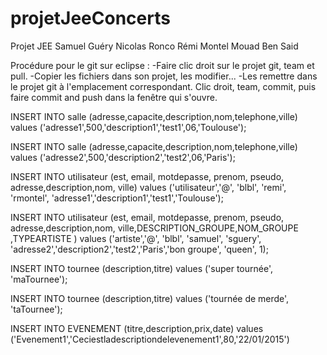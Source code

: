 projetJeeConcerts
=================

Projet JEE Samuel Guéry Nicolas Ronco Rémi Montel Mouad Ben Said

Procédure pour le git sur eclipse : 
-Faire clic droit sur le projet git, team et pull.
-Copier les fichiers dans son projet, les modifier...
-Les remettre dans le projet git à l'emplacement correspondant. Clic droit, team, commit, puis faire commit and push dans la fenêtre qui s'ouvre.






INSERT INTO salle (adresse,capacite,description,nom,telephone,ville)
values ('adresse1',500,'description1','test1',06,'Toulouse');

INSERT INTO salle (adresse,capacite,description,nom,telephone,ville)
values ('adresse2',500,'description2','test2',06,'Paris');

INSERT INTO utilisateur (est, email, motdepasse, prenom, pseudo, adresse,description,nom, ville)
values ('utilisateur','@', 'blbl', 'remi', 'rmontel',  'adresse1','description1','test1','Toulouse');

INSERT INTO utilisateur (est, email, motdepasse, prenom, pseudo, adresse,description,nom, ville,DESCRIPTION_GROUPE,NOM_GROUPE ,TYPEARTISTE  )
values ('artiste','@', 'blbl', 'samuel', 'sguery',  'adresse2','description2','test2','Paris','bon groupe', 'queen', 1);

INSERT INTO tournee (description,titre)
values ('super tournée', 'maTournee');

INSERT INTO tournee (description,titre)
values ('tournée de merde', 'taTournee');

INSERT INTO EVENEMENT  (titre,description,prix,date) values ('Evenement1','Ceciestladescriptiondelevenement1',80,'22/01/2015')








